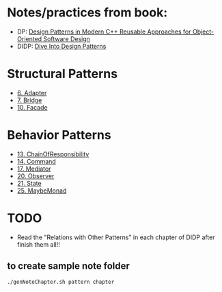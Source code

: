 # Notes/practices from book:
- DP: [Design Patterns in Modern C++ Reusable Approaches for Object-Oriented Software Design](https://www.amazon.com/Design-Patterns-Modern-Approaches-Object-Oriented/dp/1484236025)
- DIDP: [Dive Into Design Patterns](https://refactoring.guru/design-patterns/book)

# Structural Patterns
- [6. Adapter](6.adapter)
- [7. Bridge](7.bridge)
- [10. Facade](10.facade)
# Behavior Patterns
- [13. ChainOfResponsibility](13.chainofresp)
- [14. Command](14.command)
- [17. Mediator](17.mediator)
- [20. Observer](20.observer)
- [21. State](21.state)
- [25. MaybeMonad](25.maybeMonad)

# TODO
- Read the "Relations with Other Patterns" in each chapter of DIDP after finish them all!!

## to create sample note folder
```bash
./genNoteChapter.sh pattern chapter
```
